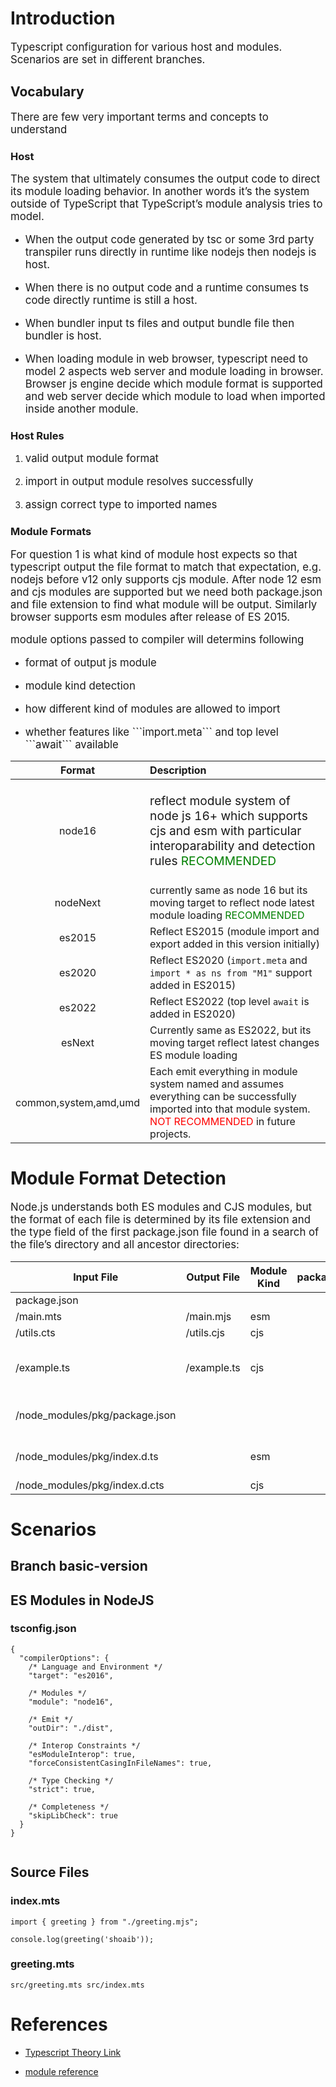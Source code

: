 
# Introduction

<p style="font-size:1.2em">Typescript configuration for various host and modules. Scenarios are set in different branches.</p>

## Vocabulary
<p style="font-size:1.2em">There are few very important terms and concepts to understand</p>

### Host

<p style="font-size:1.2em">The system that ultimately consumes the output code to direct its module loading behavior. In another words it’s the system outside of TypeScript that TypeScript’s module analysis tries to model.</p>

* <p style="font-size:1.2em">When the output code generated by tsc or some 3rd party transpiler runs directly in runtime like nodejs then nodejs is host.</p>  
* <p style="font-size:1.2em">When there is no output code and a runtime consumes ts code directly runtime is still a host.</p>
* <p style="font-size:1.2em">When bundler input ts files and output bundle file then bundler is host.</p>
* <p style="font-size:1.2em">When loading module in web browser, typescript need to model 2 aspects web server and module loading in browser. Browser js engine decide which module format is supported and web server decide which module to load when imported inside another module.</p>

### Host Rules
1. <p style="font-size:1.2em">valid output module format</p>
2. <p style="font-size:1.2em">import in output module resolves successfully</p>
3. <p style="font-size:1.2em">assign correct type to imported names</p>

### Module Formats

<p style="font-size:1.2em">For question 1 is what kind of module host expects so that typescript output the file format to match that expectation, 
e.g. nodejs before v12 only supports cjs module. After node 12 esm and cjs modules are supported but we need both package.json and file extension to find what module will be output. Similarly browser supports esm modules after release of ES 2015.</p>

<p style="font-size:1.2em">module options passed to compiler will determins following</p>

* <p style="font-size:1.2em">format of output js module</p>
* <p style="font-size:1.2em">module kind detection</p>
* <p style="font-size:1.2em">how different kind of modules are allowed to import</p>
* <p style="font-size:1.2em">whether features like ```import.meta``` and top level ```await``` available 
</p>

|Format|Description|
|:---:|:---|
|node16|<p style="font-size:1.2em">reflect module system of node js 16+ which supports cjs and esm with particular interoparability and detection rules <span style="color:green">RECOMMENDED</span>|
|nodeNext|currently same as node 16 but its moving target to reflect node latest module loading <span style="color:green">RECOMMENDED</span>|
|es2015|Reflect ES2015 (module import and export added in this version initially)|
|es2020|Reflect ES2020 (```import.meta``` and ```import * as ns from "M1"``` support added in ES2015)
|es2022|Reflect ES2022 (top level ```await``` is added in ES2020)
|esNext|Currently same as ES2022, but its moving target reflect latest changes ES module loading
|common,system,amd,umd|Each emit everything in module system named and assumes everything can be successfully imported into that module system. <span style="color:red">NOT RECOMMENDED</span> in future projects.|


# Module Format Detection
<p style="font-size:1.2em">Node.js understands both ES modules and CJS modules, but the format of each file is determined by its file extension and the type field of the first package.json file found in a search of the file’s directory and all ancestor directories:</p>

| Input File  | Output File  |  Module Kind | package.json  | Reason  | Content |
|---|---|---|---|---|---|
|   package.json|   |   |   |   | {}|
|   /main.mts 	| /main.mjs 	 | esm  |   | file extension  | |
|  /utils.cts |  /utils.cjs | cjs  |   | file extension   | |
|   /example.ts| /example.ts  | cjs  |   | no type:"module" in package.json  | |
|   /node_modules/pkg/package.json|   |   |   |   | { "type": "module" }|
|  /node_modules/pkg/index.d.ts 	 |   | esm  |   | type module in package.json  | |
| /node_modules/pkg/index.d.cts  |   |  cjs |   |  file extension | |








# Scenarios 

## Branch basic-version



## ES Modules in NodeJS

### tsconfig.json

```
{
  "compilerOptions": {
    /* Language and Environment */
    "target": "es2016",                                  

    /* Modules */
    "module": "node16",                                

    /* Emit */
    "outDir": "./dist",                                   

    /* Interop Constraints */
    "esModuleInterop": true,                             
    "forceConsistentCasingInFileNames": true,            

    /* Type Checking */
    "strict": true,                                      

    /* Completeness */
    "skipLibCheck": true                                 
  }
}


```

## Source Files

### index.mts
```
import { greeting } from "./greeting.mjs";

console.log(greeting('shoaib'));
```

### greeting.mts
```
src/greeting.mts src/index.mts
```



# References

* [Typescript Theory Link](https://www.typescriptlang.org/docs/handbook/modules/theory.html#module-resolution)

* [module reference](https://www.typescriptlang.org/docs/handbook/modules/reference.html#the-module-compiler-option)